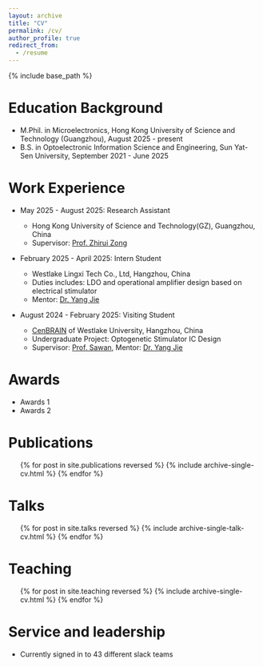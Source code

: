 ```yaml
---
layout: archive
title: "CV"
permalink: /cv/
author_profile: true
redirect_from:
  - /resume
---
```


{% include base_path %}

Education Background
======

* M.Phil. in Microelectronics, Hong Kong University of Science and Technology (Guangzhou), August 2025 - present
* B.S. in Optoelectronic Information Science and Engineering, Sun Yat-Sen University, September 2021 - June 2025

Work Experience
======
* May 2025 - August 2025: Research Assistant
  * Hong Kong University of Science and Technology(GZ), Guangzhou, China
  * Supervisor: [Prof. Zhirui Zong](https://facultyprofiles.hkust-gz.edu.cn/faculty-personal-page/ZONG-Zhirui/zong)

* February 2025 - April 2025: Intern Student
  * Westlake Lingxi Tech Co., Ltd, Hangzhou, China
  * Duties includes: LDO and operational amplifier design based on electrical stimulator
  * Mentor: [Dr. Yang Jie](https://yangjie.ac.cn/)

* August 2024 - February 2025: Visiting Student
  * [CenBRAIN](https://cenbrain.westlake.edu.cn/) of Westlake University, Hangzhou, China
  * Undergraduate Project: Optogenetic Stimulator IC Design
  * Supervisor: [Prof. Sawan](https://mohamadsawan.org/), Mentor: [Dr. Yang Jie](https://yangjie.ac.cn/)
  
Awards
======
* Awards 1
* Awards 2

Publications
======
  <ul>{% for post in site.publications reversed %}
    {% include archive-single-cv.html %}
  {% endfor %}</ul>
  
Talks
======
  <ul>{% for post in site.talks reversed %}
    {% include archive-single-talk-cv.html  %}
  {% endfor %}</ul>
  
Teaching
======
  <ul>{% for post in site.teaching reversed %}
    {% include archive-single-cv.html %}
  {% endfor %}</ul>
  
Service and leadership
======
* Currently signed in to 43 different slack teams
